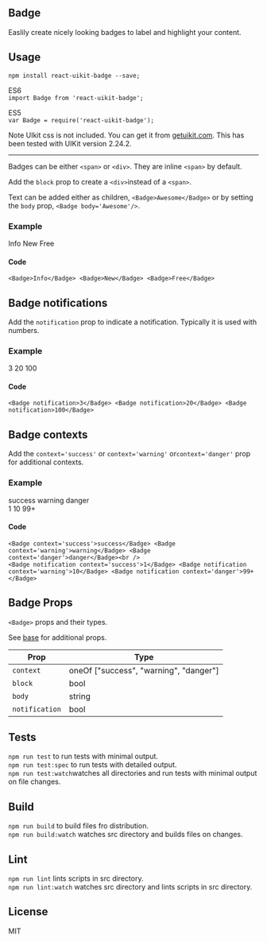 <div><link rel="stylesheet" href="https://cdnjs.cloudflare.com/ajax/libs/uikit/2.24.2/css/uikit.almost-flat.min.css"/><section><h1>Badge</h1><p class="uk-article-lead">Easlily create nicely looking badges to label and highlight your content.</p></section><section><h2>Usage</h2><p><code>npm install react-uikit-badge --save;</code></p><p>ES6 <br/><code>import Badge from &#x27;react-uikit-badge&#x27;;</code><br/></p><p>ES5 <br/><code>var Badge = require(&#x27;react-uikit-badge&#x27;);</code></p><p><span class="uk-badge  uk-badge-danger">Note</span>  UIkit css is not included. You can get it from <a href="http://getuikit.com/">getuikit.com</a>. This has been tested with UIKit version 2.24.2.</p><hr class="uk-article-divider"/><p>Badges can be either <code>&lt;span&gt;</code> or <code>&lt;div&gt;</code>. They are inline <code>&lt;span&gt;</code> by default.</p><p>Add the <code>block</code> prop to create a <code>&lt;div&gt;</code>instead of a <code>&lt;span&gt;</code>.</p><p>Text can be added either as children, <code>&lt;Badge&gt;Awesome&lt;/Badge&gt;</code> or by setting the <code>body</code> prop, <code>&lt;Badge body=&#x27;Awesome&#x27;/&gt;</code>.</p><h3 class="example">Example</h3><span class="uk-badge">Info</span> <span class="uk-badge">New</span> <span class="uk-badge">Free</span><h4 class="code">Code</h4><pre class="xml"><code class="xml">&lt;Badge&gt;Info&lt;/Badge&gt; &lt;Badge&gt;New&lt;/Badge&gt; &lt;Badge&gt;Free&lt;/Badge&gt;</code></pre></section><section><h2>Badge notifications</h2><p>Add the <code>notification</code> prop to indicate a notification. Typically it is used with numbers.</p><h3 class="example">Example</h3><span class="uk-badge  uk-badge-notification">3</span> <span class="uk-badge  uk-badge-notification">20</span> <span class="uk-badge  uk-badge-notification">100</span><h4 class="code">Code</h4><pre class="xml"><code class="xml">&lt;Badge notification&gt;3&lt;/Badge&gt; &lt;Badge notification&gt;20&lt;/Badge&gt; &lt;Badge notification&gt;100&lt;/Badge&gt;</code></pre></section><section><h2>Badge contexts</h2><p>Add the <code>context=&#x27;success&#x27;</code> or <code>context=&#x27;warning&#x27;</code> or<code>context=&#x27;danger&#x27;</code> prop for additional contexts.</p><h3 class="example">Example</h3><span class="uk-badge  uk-badge-success">success</span> <span class="uk-badge  uk-badge-warning">warning</span> <span class="uk-badge  uk-badge-danger">danger</span><br/><span class="uk-badge  uk-badge-success uk-badge-notification">1</span> <span class="uk-badge  uk-badge-warning uk-badge-notification">10</span> <span class="uk-badge  uk-badge-danger uk-badge-notification">99+</span><h4 class="code">Code</h4><pre class="xml"><code class="xml">&lt;Badge context=&#x27;success&#x27;&gt;success&lt;/Badge&gt; &lt;Badge context=&#x27;warning&#x27;&gt;warning&lt;/Badge&gt; &lt;Badge context=&#x27;danger&#x27;&gt;danger&lt;/Badge&gt;&lt;br /&gt;
&lt;Badge notification context=&#x27;success&#x27;&gt;1&lt;/Badge&gt; &lt;Badge notification context=&#x27;warning&#x27;&gt;10&lt;/Badge&gt; &lt;Badge notification context=&#x27;danger&#x27;&gt;99+&lt;/Badge&gt;</code></pre></section><section><h2>Badge Props</h2><p><code>&lt;Badge&gt;</code> props and their types.</p><p>See <a href="https://github.com/otissv/react-uikit-base">base</a> for additional props.</p><table class="uk-table"><thead><tr><th class="uk-text-left">Prop</th><th class="uk-text-left">Type</th></tr></thead><tbody><tr><td class="uk-text-left"><code>context</code></td><td class="uk-text-left">oneOf [&quot;success&quot;, &quot;warning&quot;, &quot;danger&quot;]</td></tr><tr><td class="uk-text-left"><code>block</code></td><td class="uk-text-left">bool</td></tr><tr><td class="uk-text-left"><code>body</code></td><td class="uk-text-left">string</td></tr><tr><td class="uk-text-left"><code>notification</code></td><td class="uk-text-left">bool</td></tr></tbody></table></section><section><h2>Tests</h2><p><code>npm run test</code> to run tests with minimal output.<br/><code>npm run test:spec</code> to run tests with detailed output.<br/><code>npm run test:watch</code>watches all directories and run tests with minimal output on file changes.<br/></p></section><section><h2>Build</h2><p><code>npm run build</code> to build files fro distribution.<br/><code>npm run build:watch</code> watches src directory and builds files on changes.<br/></p></section><section><h2>Lint</h2><p><code>npm run lint</code> lints scripts in src directory.<br/><code>npm run lint:watch</code> watches src directory and lints scripts in src directory.<br/></p></section><section><h2>License</h2><p>MIT</p></section></div>